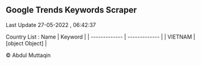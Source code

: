 

## Google Trends Keywords Scraper 
 
Last Update 27-05-2022 , 06:42:37

Country List :
 Name  | Keyword |
| ------------- | ------------- |
| VIETNAM | [object Object] |



© Abdul Muttaqin 
